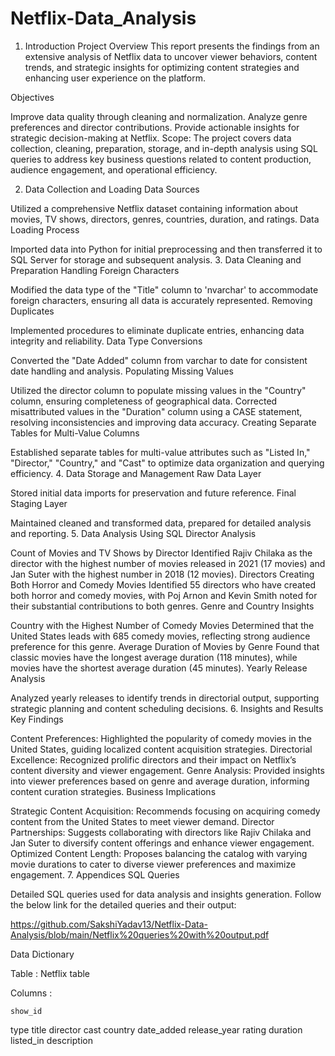 # Netflix-Data_Analysis
1. Introduction
Project Overview This report presents the findings from an extensive analysis of Netflix data to uncover viewer behaviors, content trends, and strategic insights for optimizing content strategies and enhancing user experience on the platform.

Objectives

Improve data quality through cleaning and normalization.
Analyze genre preferences and director contributions.
Provide actionable insights for strategic decision-making at Netflix.
Scope: The project covers data collection, cleaning, preparation, storage, and in-depth analysis using SQL queries to address key business questions related to content production, audience engagement, and operational efficiency.

2. Data Collection and Loading
Data Sources

Utilized a comprehensive Netflix dataset containing information about movies, TV shows, directors, genres, countries, duration, and ratings.
Data Loading Process

Imported data into Python for initial preprocessing and then transferred it to SQL Server for storage and subsequent analysis.
3. Data Cleaning and Preparation
Handling Foreign Characters

Modified the data type of the "Title" column to 'nvarchar' to accommodate foreign characters, ensuring all data is accurately represented.
Removing Duplicates

Implemented procedures to eliminate duplicate entries, enhancing data integrity and reliability.
Data Type Conversions

Converted the "Date Added" column from varchar to date for consistent date handling and analysis.
Populating Missing Values

Utilized the director column to populate missing values in the "Country" column, ensuring completeness of geographical data.
Corrected misattributed values in the "Duration" column using a CASE statement, resolving inconsistencies and improving data accuracy.
Creating Separate Tables for Multi-Value Columns

Established separate tables for multi-value attributes such as "Listed In," "Director," "Country," and "Cast" to optimize data organization and querying efficiency.
4. Data Storage and Management
Raw Data Layer

Stored initial data imports for preservation and future reference.
Final Staging Layer

Maintained cleaned and transformed data, prepared for detailed analysis and reporting.
5. Data Analysis Using SQL
Director Analysis

Count of Movies and TV Shows by Director
Identified Rajiv Chilaka as the director with the highest number of movies released in 2021 (17 movies) and Jan Suter with the highest number in 2018 (12 movies).
Directors Creating Both Horror and Comedy Movies
Identified 55 directors who have created both horror and comedy movies, with Poj Arnon and Kevin Smith noted for their substantial contributions to both genres.
Genre and Country Insights

Country with the Highest Number of Comedy Movies
Determined that the United States leads with 685 comedy movies, reflecting strong audience preference for this genre.
Average Duration of Movies by Genre
Found that classic movies have the longest average duration (118 minutes), while movies have the shortest average duration (45 minutes).
Yearly Release Analysis

Analyzed yearly releases to identify trends in directorial output, supporting strategic planning and content scheduling decisions.
6. Insights and Results
Key Findings

Content Preferences: Highlighted the popularity of comedy movies in the United States, guiding localized content acquisition strategies.
Directorial Excellence: Recognized prolific directors and their impact on Netflix’s content diversity and viewer engagement.
Genre Analysis: Provided insights into viewer preferences based on genre and average duration, informing content curation strategies.
Business Implications

Strategic Content Acquisition: Recommends focusing on acquiring comedy content from the United States to meet viewer demand.
Director Partnerships: Suggests collaborating with directors like Rajiv Chilaka and Jan Suter to diversify content offerings and enhance viewer engagement.
Optimized Content Length: Proposes balancing the catalog with varying movie durations to cater to diverse viewer preferences and maximize engagement.
7. Appendices
SQL Queries

Detailed SQL queries used for data analysis and insights generation.
Follow the below link for the detailed queries and their output:

https://github.com/SakshiYadav13/Netflix-Data-Analysis/blob/main/Netflix%20queries%20with%20output.pdf

Data Dictionary

Table : Netflix table

Columns :

    show_id
type
title
director
cast
country
date_added
release_year
rating
duration
listed_in
description
